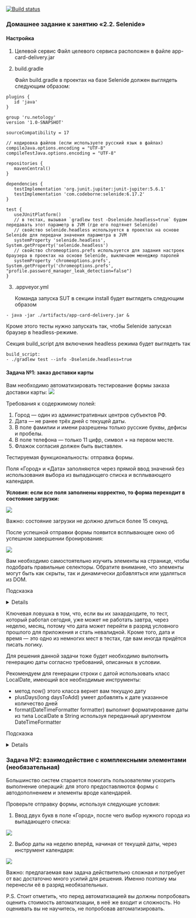 [![Build status](https://ci.appveyor.com/api/projects/status/b6xxowckxi7kr58t?svg=true)](https://ci.appveyor.com/project/Elena-Yakovleva/javaselenide)

### Домашнее задание к занятию «2.2. Selenide»

#### Настройка
1. Целевой сервис
   Файл целевого сервиса расположен в файле app-card-delivery.jar 
2. build.gradle

   Файл build.gradle в проектах на базе Selenide должен выглядеть следующим образом:
````
plugins {
   id 'java'
}

group 'ru.netology'
version '1.0-SNAPSHOT'

sourceCompatibility = 17

// кодировка файлов (если используете русский язык в файлах)
compileJava.options.encoding = "UTF-8"
compileTestJava.options.encoding = "UTF-8"

repositories {
   mavenCentral()
}

dependencies {
   testImplementation 'org.junit.jupiter:junit-jupiter:5.6.1'
   testImplementation 'com.codeborne:selenide:6.17.2'
}

test {
   useJUnitPlatform()
   // в тестах, вызывая `gradlew test -Dselenide.headless=true` будем передавать этот параметр в JVM (где его подтянет Selenide)
   // свойство selenide.headless используется в проектах на основе Selenide для передачи значения параметра в JVM
   systemProperty 'selenide.headless', System.getProperty('selenide.headless')
   // свойство chromeoptions.prefs используется для задания настроек браузера в проектах на основе Selenide, выключаем менеджер паролей
   systemProperty 'chromeoptions.prefs', System.getProperty('chromeoptions.prefs', "profile.password_manager_leak_detection=false")
}

````
3. .appveyor.yml

   Команда запуска SUT в секции install будет выглядеть следующим образом
````
- java -jar ./artifacts/app-card-delivery.jar &
````
  Кроме этого тесты нужно запускать так, чтобы Selenide запускал браузер в headless-режиме.

  Секция build_script для включения headless режима будет выглядеть так
````
build_script:
- ./gradlew test --info -Dselenide.headless=true
````


#### Задача №1: заказ доставки карты
Вам необходимо автоматизировать тестирование формы заказа доставки карты:
![](https://github.com/netology-code/aqa-homeworks/raw/master/selenide/pic/order.png)

Требования к содержимому полей:

1. Город — один из административных центров субъектов РФ.
2. Дата — не ранее трёх дней с текущей даты.
3. В поле фамилии и имени разрешены только русские буквы, дефисы и пробелы.
4. В поле телефона — только 11 цифр, символ + на первом месте.
5. Флажок согласия должен быть выставлен.

Тестируемая функциональность: отправка формы.

Поля «Город» и «Дата» заполняются через прямой ввод значений без использования выбора из выпадающего списка и всплывающего календаря.

**Условия: если все поля заполнены корректно, то форма переходит в состояние загрузки:**

![](https://github.com/netology-code/aqa-homeworks/raw/master/selenide/pic/loading.png)

Важно: состояние загрузки не должно длиться более 15 секунд.

После успешной отправки формы появится всплывающее окно об успешном завершении бронирования:

![](https://github.com/netology-code/aqa-homeworks/raw/master/selenide/pic/popup.png)

Вам необходимо самостоятельно изучить элементы на странице, чтобы подобрать правильные селекторы. Обратите внимание, что элементы могут быть как скрыты, так и динамически добавляться или удаляться из DOM.

Подсказка

<details>
Важно: Дата и время всегда будут уязвимым местом ваших тестов.
</details>

Ключевая ловушка в том, что, если вы их захардкодите, то тест, который работал сегодня, уже может не работать завтра, через неделю, месяц, потому что дата может перейти в разряд условного прошлого для приложения и стать невалидной.
Кроме того, дата и время — это одно из немногих мест в тестах, где вам иногда придётся писать логику.

Для решения данной задачи тоже будет необходимо выполнить генерацию даты согласно требований, описанных в условии.

Рекомендуем для генерации строки с датой использовать класс LocalDate, имеющий все необходимые инструменты:

* метод now() этого класса вернет вам текущую дату
* plusDays(long daysToAdd) умеет добавлять к дате указанное количество дней
* format(DateTimeFormatter formatter) выполнит форматирование даты из типа LocalDate в String используя переданный аргументом DateTimeFormatter

Подсказка

<details>

Поле ввода, которое необходимо заполнить в рамках сценария может быть заполнено значением по-умолчанию.

Для заполнения такого поля вам придется его предварительно очистить. При этом метод clear() работает далеко не на всех формах.
В таком случае вам придётся повторить действия пользователя на странице.

Содержимое поля необходимо выделить и послать нажатие кнопок для удаления текста в поле.
Нажатие клавиш умеет посылать метод sendKeys(CharSequence... keysToSend), а необходимые клавиши вы найдете в енаме Keys.
Выделить текст можно двойным кликом или сочетанием клавиш.

</details>

### Задача №2: взаимодействие с комплексными элементами (необязательная)
Большинство систем старается помогать пользователям ускорить выполнение операций: для этого предоставляются формы с автодополнением и элементы вроде календарей.

Проверьте отправку формы, используя следующие условия:

1. Ввод двух букв в поле «Город», после чего выбор нужного города из выпадающего списка:

![](https://github.com/netology-code/aqa-homeworks/raw/master/selenide/pic/dropdown.png)

2. Выбор даты на неделю вперёд, начиная от текущей даты, через инструмент календаря:

![](https://github.com/netology-code/aqa-homeworks/raw/master/selenide/pic/calendar.png)

Важно: предлагаемая вам задача действительно сложная и потребует от вас достаточно много усилий для решения. Именно поэтому мы перенесли её в разряд необязательных.

P.S. Стоит отметить, что перед автоматизацией вы должны попробовать оценить стоимость автоматизации, в неё же входит и сложность. Но оценивать вы не научитесь, не попробовав автоматизировать.